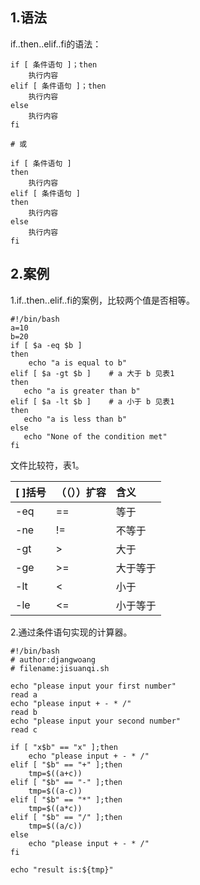 ## 1.语法

if..then..elif..fi的语法：

```
if [ 条件语句 ]；then
    执行内容
elif [ 条件语句 ]；then
    执行内容
else
    执行内容
fi

# 或

if [ 条件语句 ]
then
    执行内容
elif [ 条件语句 ]
then
    执行内容
else
    执行内容
fi
```

## 2.案例

1.if..then..elif..fi的案例，比较两个值是否相等。

```
#!/bin/bash
a=10
b=20
if [ $a -eq $b ]
then
    echo "a is equal to b"
elif [ $a -gt $b ]    # a 大于 b 见表1
then
   echo "a is greater than b"
elif [ $a -lt $b ]    # a 小于 b 见表1
then
   echo "a is less than b"
else
   echo "None of the condition met"
fi
```

文件比较符，表1。

| \[ \]括号 | （（））扩容 | 含义 |
| :--- | :--- | :--- |
| -eq | == | 等于 |
| -ne | != | 不等于 |
| -gt | &gt; | 大于 |
| -ge | &gt;= | 大于等于 |
| -lt | &lt; | 小于 |
| -le | &lt;= | 小于等于 |

2.通过条件语句实现的计算器。

```
#!/bin/bash
# author:djangwoang
# filename:jisuanqi.sh

echo "please input your first number"
read a
echo "please input + - * /"
read b
echo "please input your second number"
read c

if [ "x$b" == "x" ];then
    echo "please input + - * /"
elif [ "$b" == "+" ];then
    tmp=$((a+c))
elif [ "$b" == "-" ];then
    tmp=$((a-c))
elif [ "$b" == "*" ];then
    tmp=$((a*c))
elif [ "$b" == "/" ];then
    tmp=$((a/c))
else
    echo "please input + - * /"
fi

echo "result is:${tmp}"
```



